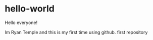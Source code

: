 # hello-world

Hello everyone!

Im Ryan Temple and this is my first time using github.
first repository
